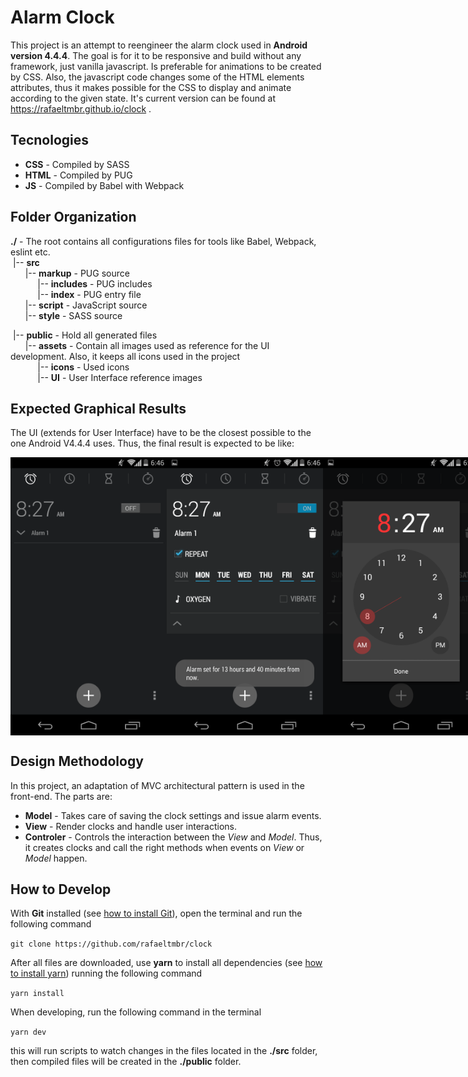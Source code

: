 # Alarm Clock
This project is an attempt to reengineer the alarm clock used in **Android version 4.4.4**.
The goal is for it to be responsive and build without any framework, just vanilla javascript.
Is preferable for animations to be created by CSS. Also, the javascript code changes some of the HTML elements attributes, thus it makes possible for the CSS to display and animate according to the given state. It's current version can be found at https://rafaeltmbr.github.io/clock .

## Tecnologies
* **CSS** - Compiled by SASS
* **HTML** - Compiled by PUG
* **JS** - Compiled by Babel with Webpack

## Folder Organization
**./** - The root contains all configurations files for tools like Babel, Webpack, eslint etc.<br>
&nbsp;|-- **src**<br>
&nbsp;&nbsp;&nbsp;&nbsp;&nbsp;&nbsp;|-- **markup** - PUG source<br>
&nbsp;&nbsp;&nbsp;&nbsp;&nbsp;&nbsp;&nbsp;&nbsp;&nbsp;&nbsp;&nbsp;|-- **includes** - PUG includes<br>
&nbsp;&nbsp;&nbsp;&nbsp;&nbsp;&nbsp;&nbsp;&nbsp;&nbsp;&nbsp;&nbsp;|-- **index** - PUG entry file<br>
&nbsp;&nbsp;&nbsp;&nbsp;&nbsp;&nbsp;|-- **script** - JavaScript source<br>
&nbsp;&nbsp;&nbsp;&nbsp;&nbsp;&nbsp;|-- **style** - SASS source<br>

&nbsp;|-- **public** - Hold all generated files<br>
&nbsp;&nbsp;&nbsp;&nbsp;&nbsp;&nbsp;|-- **assets** - Contain all images used as reference for the UI development. Also, it keeps all icons used in the project<br>
&nbsp;&nbsp;&nbsp;&nbsp;&nbsp;&nbsp;&nbsp;&nbsp;&nbsp;&nbsp;&nbsp;|-- **icons** - Used icons<br>
&nbsp;&nbsp;&nbsp;&nbsp;&nbsp;&nbsp;&nbsp;&nbsp;&nbsp;&nbsp;&nbsp;|-- **UI** - User Interface reference images<br>

## Expected Graphical Results
The UI (extends for User Interface) have to be the closest possible to the one Android V4.4.4 uses.
Thus, the final result is expected to be like:

<div id="images-container" style="display: flex; flex-direction: row; align-items: center; justify-content: space-between">
    <img src="/public/assets/UI/alarm-off.png" alt="Alarm OFF" title="Alarm OFF" width="250px">
    <img src="/public/assets/UI/alarm-on-expanded.png" alt="Alarm ON" title="Alarm ON" width="250px">
    <img src="/public/assets/UI/hour-setting.png" alt="Hour Setting" title="Hour Setting" width="250px">
</div>

## Design Methodology
In this project, an adaptation of MVC architectural pattern is used in the front-end. The parts are:
* **Model** - Takes care of saving the clock settings and issue alarm events.
* **View** - Render clocks and handle user interactions.
* **Controler** - Controls the interaction between the *View* and *Model*. Thus, it creates clocks and call the right methods when events on *View* or *Model* happen.

## How to Develop
With **Git** installed (see [how to install Git](https://git-scm.com/book/en/v2/Getting-Started-Installing-Git)), open the terminal and run the following command


`git clone https://github.com/rafaeltmbr/clock`


After all files are downloaded, use **yarn** to install all dependencies (see [how to install yarn](https://yarnpkg.com/lang/en/docs/install)) running the following command


`yarn install`


When developing, run the following command in the terminal


`yarn dev`


this will run scripts to watch changes in the files located in the **./src** folder, then compiled files will be created in the **./public** folder.